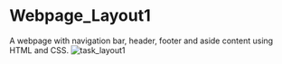 # Webpage_Layout1
A webpage with navigation bar, header, footer and aside content using HTML and CSS. 
![task_layout1](https://user-images.githubusercontent.com/116146046/205282781-bf9bce02-7686-4ee1-a219-6e59a3c87f5d.png)
